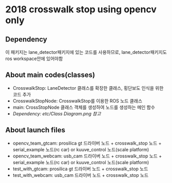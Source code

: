 # 2018 crosswalk stop using opencv only

## Dependency
이 패키지는 lane_detector패키지에 있는 코드를 사용하므로, lane_detector패키지도 ros workspace안에 있어야함

## About main codes(classes)
* CrosswalkStop: LaneDetector 클래스를 확장한 클래스, 횡단보도 인식을 위한 코드 추가
* CrosswalkStopNode: CrosswalkStop를 이용한 ROS 노드 클래스
* main: CrossStopNode 클래스 객체를 생성하여 노드를 생성하는 메인 함수
* *Dependency: etc/Class Diagram.png 참고*

## About launch files
* opencv_team_gtcam: prosilica gt 드라이버 노드 + crosswalk_stop 노드 + serial_example 노드(rc car) or kuuve_control 노드(scale platform)
* opencv_team_webcam: usb_cam 드라이버 노드 + crosswalk_stop 노드 + serial_example 노드(rc car) or kuuve_control 노드(scale platform)
* test_with_gtcam: prosilica gt 드라이버 노드 + crosswalk_stop 노드
* test_with_webcam: usb_cam 드라이버 노드 + crosswalk_stop 노드
